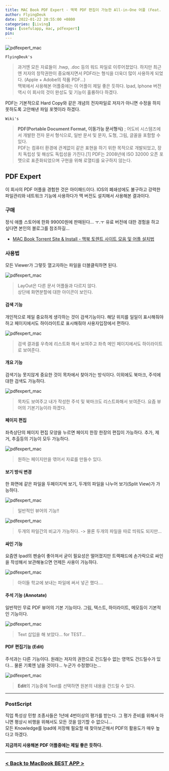 ```yaml
---
title: MAC Book PDF Expert - 맥북 PDF 편집이 가능한 All-in-One 어플 (Feat. PDF Expert)
author: FlyingDeuk
date: 2022-01-22 20:55:00 +0800
categories: [Living]
tags: [usefulapp, mac, pdfexpert]
pin:
---
```


![pdfexpert_mac](/img/living/app/pdfexpert_mac.jpg)

`FlyingDeuk's`
> 과거엔 모든 자료들이 .hwp, .doc 등의 워드 파일로 이루어졌었다. 하지만 최근엔 저자의 창작권한이 중요해지면서 PDF라는 형식을 더욱더 많이 사용하게 되었다. (Apple + Adobe의 작품 PDF...) <br>
맥북에서 사용해본 어플중에는 이 어플이 제일 좋은 듯하다. Ipad, Iphone 버전 역시 이 회사의 것이 완성도 및 기능이 훌륭하다 하겠다.

PDF는 기본적으로 Hard Copy와 같은 개념의 전자파일로 저자가 아니면 수정을 하지 못하도록 고안해낸 파일 포멧이라 하겠다.

`Wiki's`
> **PDF(Portable Document Format, 이동가능 문서형식)** ; 어도비 시스템즈에서 개발한 전자 문서 형식으로, 일반 문서 및 문자, 도형, 그림, 글꼴을 포함할 수 있다. <br>
PDF는 컴퓨터 환경에 관계없이 같은 표현을 하기 위한 목적으로 개발되었고, 장치 독립성 및 해상도 독립성을 가진다.[1] PDF는 2008년에 ISO 32000 오픈 포맷으로 표준화되었으며 구현을 위해 로열티를 요구하지 않는다.

## PDF Expert
이 회사의 PDF 어플을 경험한 것은 아이패드이다. IOS의 폐쇄성에도 불구하고 강력한 파일관리와 네트워크 기능에 사용하다가 맥 버전도 설치해서 사용해본 결과이다.

### 구매
정식 애플 스토어에 한화 99000원에 판매된다... ㅜ.ㅜ
유료 버전에 대한 경험을 하고 싶다면 본인의 블로그를 참조하길...
- [MAC Book Torrent Site & Install - 맥북 토렌트 사이트 모음 및 어플 설치법](/posts/MACSite/)

### 사용법
모든 Viewer가 그렇듯 열고자하는 파일을 더블클릭하면 된다.

![pdfexpert_mac](/img/living/app/pdfexpert_mac2.jpg)
> LayOut은 다른 문서 어플들과 다르지 않다. <br>
상단에 화면분할에 대한 아이콘이 보인다.

#### 검색 기능
개인적으로 제일 중요하게 생각하는 것이 검색기능이다. 해당 위치를 일일이 표시해줘야하고 페이지에서도 하이라이트로 표시해줘야 사용자입장에서 편하다.

![pdfexpert_mac](/img/living/app/pdfexpert_mac1.jpg)
> 검색 결과를 우측에 리스트화 해서 보여주고 좌측 메인 페이지에서도 하이라이트로 보여준다.

#### 개요 기능
검색기능 못지않게 중요한 것이 목차에서 찾아가는 방식이다. 이외에도 북마크, 주석에 대한 검색도 가능하다.

![pdfexpert_mac](/img/living/app/pdfexpert_mac3.jpg)
> 목차도 보여주고 내가 작성한 주석 및 북마크도 리스트화해서 보여준다. 요즘 뷰어의 기본기능이라 하겠다.

#### 페이지 편집
좌측상단의 페이지 편집 모양을 누르면 페이지 한장 한장의 편집이 가능하다. 추가, 제거, 추출등의 기능이 모두 가능하다.

![pdfexpert_mac](/img/living/app/pdfexpert_mac4.jpg)
> 원하는 페이지만을 엮어서 자료를 만들수 있다.

#### 보기 방식 변경
한 화면에 같은 파일을 두페이지씩 보기, 두개의 파일을 나누어 보기(Split View)가 가능하다.

![pdfexpert_mac](/img/living/app/pdfexpert_mac5.jpg)
> 일반적인 뷰어의 기능!!

![pdfexpert_mac](/img/living/app/pdfexpert_mac6.jpg)
> 두개의 파일간의 비교가 가능하다. -> 물론 두개의 파일을 따로 띄워도 되지만...

#### 싸인 기능
요즘엔 Ipad의 펜슬이 좋아져서 굳이 필요성은 떨어졌지만 트랙패드에 손가락으로 싸인을 작성해서 보관해놓으면 언제든 사용이 가능하다.

![pdfexpert_mac](/img/living/app/pdfexpert_mac7.jpg)
> 아이들 학교에 보내는 파일에 써서 넣곤 했다....

#### 주석 기능 (Annotate)
일반적인 무료 PDF 뷰어의 기본 기능이다. 그림, 텍스트, 하이라이트, 메모등이 기본적인 기능이다.

![pdfexpert_mac](/img/living/app/pdfexpert_mac8.jpg)
> Text 삽입을 해 보았다... for TEST...

#### PDF 편집기능 (Edit)
주석과는 다른 기능이다. 원래는 저자의 권한으로 건드릴수 없는 영역도 건드릴수가 있다... 물론 기록엔 남을 것이다... 누군가 수정했다는...

![pdfexpert_mac](/img/living/app/pdfexpert_mac9.jpg)
> **Edit**의 기능중에 Text를 선택하면 원본의 내용을 건드릴 수 있다.

-----------

### PostScript
직업 특성상 민항 조종사들은 1년에 4번이상의 평가를 받는다. 그 평가 준비를 위해서 아니면 평상시 비행을 위해서도 모든 것을 암기할 수 없으니... <br>
모든 Knowledge를 Ipad에 저장해 필요할 때 찾아보곤해서 PDF의 활용도가 매우 높다고 하겠다.

**지금까지 사용해본 PDF 어플중에는 제일 좋은 듯하다.**

-----------

### [< Back to MacBook BEST APP >](/posts/MACAPP/)
